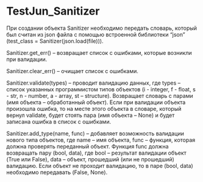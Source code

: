 # TestJun_Sanitizer
При создании объекта Sanitizer необходимо передать словарь, который был считан из json файла с помощью встроенной библиотеки “json” (test_class = Sanitizer(json.load(file))).

Sanitizer.get_err() – возвращает список с ошибками, которые возникли при валидации.

Sanitizer.clear_err() – очищает список с ошибками.

Sanitizer.validate(types) – проводит валидацию данных, где types – список указанных программистом типов объектов (i - integer, f - float, s - str, n - number, a - array, st – structure). Возвращает словарь с парами (имя объекта – обработанный объект). Если при валидации объекта произошла ошибка, то на месте этого объекта в словаре, который вернул validate, будет стоять пара (имя объекта – None) и будет записана ошибка в список с ошибками.

Sanitizer.add_type(name, func) – добавляет возможность валидации нового типа объектов, где name – имя объекта, func – функция, которая должна проверять переданный объект. Функция func должна возвращать пару (bool, data), где bool – результат валидации объект (True или False), data – объект, прошедший (или не прошедший) валидацию. Если объект не проходит валидацию, то в паре (bool, data) необходимо передавать (False, None).
